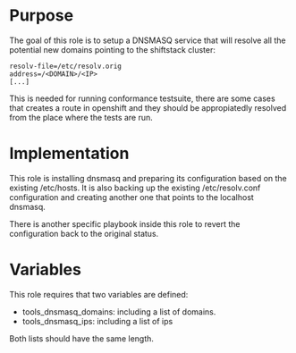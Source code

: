 # Purpose

The goal of this role is to setup a DNSMASQ service that will resolve all the potential new domains pointing to the shiftstack cluster:

```
resolv-file=/etc/resolv.orig
address=/<DOMAIN>/<IP>
[...]
```

This is needed for running conformance testsuite, there are some cases that creates a route in openshift and they should be
appropiatedly resolved from the place where the tests are run.

# Implementation

This role is installing dnsmasq and preparing its configuration based on the existing /etc/hosts.
It is also backing up the existing /etc/resolv.conf configuration and creating another one that points to the localhost dnsmasq.

There is another specific playbook inside this role to revert the configuration back to the original status.

# Variables
This role requires that two variables are defined:

- tools_dnsmasq_domains: including a list of domains.
- tools_dnsmasq_ips: including a list of ips

Both lists should have the same length.


